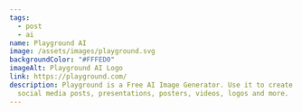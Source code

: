```yaml
---
tags:
  - post
  - ai
name: Playground AI
image: /assets/images/playground.svg
backgroundColor: "#FFFED0"
imageAlt: Playground AI Logo
link: https://playground.com/
description: Playground is a Free AI Image Generator. Use it to create art,
  social media posts, presentations, posters, videos, logos and more.
---
```

